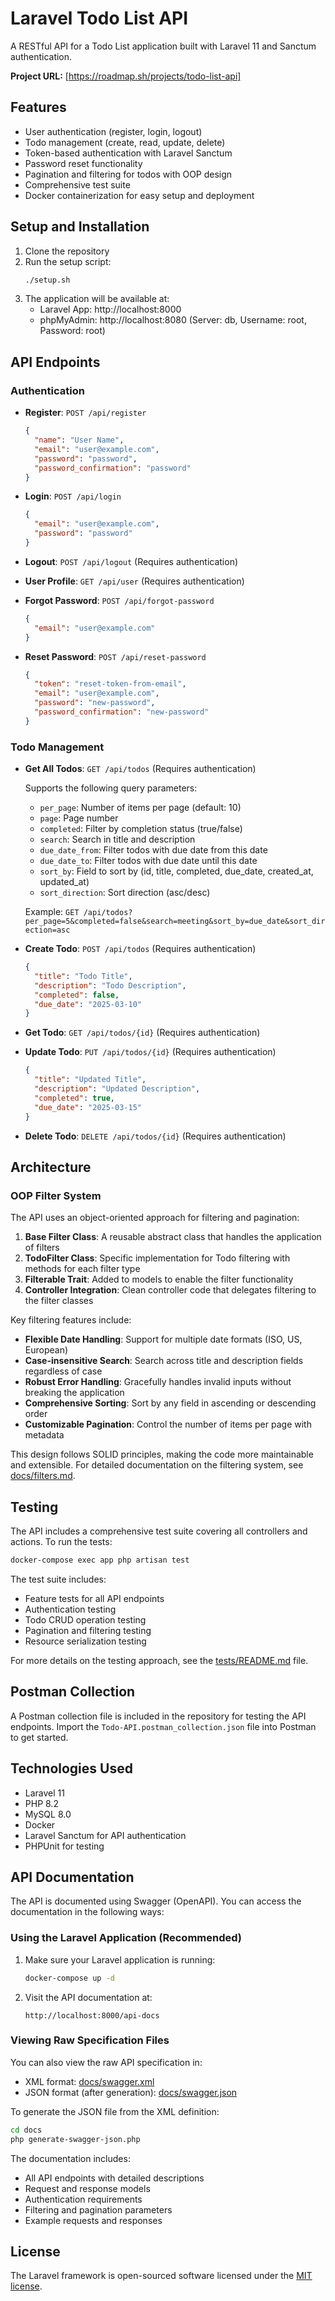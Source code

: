 # Laravel Todo List API

A RESTful API for a Todo List application built with Laravel 11 and Sanctum authentication.

**Project URL:** [https://roadmap.sh/projects/todo-list-api]
## Features

- User authentication (register, login, logout)
- Todo management (create, read, update, delete)
- Token-based authentication with Laravel Sanctum
- Password reset functionality
- Pagination and filtering for todos with OOP design
- Comprehensive test suite
- Docker containerization for easy setup and deployment

## Setup and Installation

1. Clone the repository
2. Run the setup script:
   ```bash
   ./setup.sh
   ```
3. The application will be available at:
   - Laravel App: http://localhost:8000
   - phpMyAdmin: http://localhost:8080 (Server: db, Username: root, Password: root)

## API Endpoints

### Authentication

- **Register**: `POST /api/register`
  ```json
  {
    "name": "User Name",
    "email": "user@example.com",
    "password": "password",
    "password_confirmation": "password"
  }
  ```

- **Login**: `POST /api/login`
  ```json
  {
    "email": "user@example.com",
    "password": "password"
  }
  ```

- **Logout**: `POST /api/logout` (Requires authentication)

- **User Profile**: `GET /api/user` (Requires authentication)

- **Forgot Password**: `POST /api/forgot-password`
  ```json
  {
    "email": "user@example.com"
  }
  ```

- **Reset Password**: `POST /api/reset-password`
  ```json
  {
    "token": "reset-token-from-email",
    "email": "user@example.com",
    "password": "new-password",
    "password_confirmation": "new-password"
  }
  ```

### Todo Management

- **Get All Todos**: `GET /api/todos` (Requires authentication)
  
  Supports the following query parameters:
  - `per_page`: Number of items per page (default: 10)
  - `page`: Page number
  - `completed`: Filter by completion status (true/false)
  - `search`: Search in title and description
  - `due_date_from`: Filter todos with due date from this date
  - `due_date_to`: Filter todos with due date until this date
  - `sort_by`: Field to sort by (id, title, completed, due_date, created_at, updated_at)
  - `sort_direction`: Sort direction (asc/desc)
  
  Example: `GET /api/todos?per_page=5&completed=false&search=meeting&sort_by=due_date&sort_direction=asc`

- **Create Todo**: `POST /api/todos` (Requires authentication)
  ```json
  {
    "title": "Todo Title",
    "description": "Todo Description",
    "completed": false,
    "due_date": "2025-03-10"
  }
  ```

- **Get Todo**: `GET /api/todos/{id}` (Requires authentication)

- **Update Todo**: `PUT /api/todos/{id}` (Requires authentication)
  ```json
  {
    "title": "Updated Title",
    "description": "Updated Description",
    "completed": true,
    "due_date": "2025-03-15"
  }
  ```

- **Delete Todo**: `DELETE /api/todos/{id}` (Requires authentication)

## Architecture

### OOP Filter System

The API uses an object-oriented approach for filtering and pagination:

1. **Base Filter Class**: A reusable abstract class that handles the application of filters
2. **TodoFilter Class**: Specific implementation for Todo filtering with methods for each filter type
3. **Filterable Trait**: Added to models to enable the filter functionality
4. **Controller Integration**: Clean controller code that delegates filtering to the filter classes

Key filtering features include:

- **Flexible Date Handling**: Support for multiple date formats (ISO, US, European)
- **Case-insensitive Search**: Search across title and description fields regardless of case
- **Robust Error Handling**: Gracefully handles invalid inputs without breaking the application
- **Comprehensive Sorting**: Sort by any field in ascending or descending order
- **Customizable Pagination**: Control the number of items per page with metadata

This design follows SOLID principles, making the code more maintainable and extensible. For detailed documentation on the filtering system, see [docs/filters.md](docs/filters.md).

## Testing

The API includes a comprehensive test suite covering all controllers and actions. To run the tests:

```bash
docker-compose exec app php artisan test
```

The test suite includes:
- Feature tests for all API endpoints
- Authentication testing
- Todo CRUD operation testing
- Pagination and filtering testing
- Resource serialization testing

For more details on the testing approach, see the [tests/README.md](tests/README.md) file.

## Postman Collection

A Postman collection file is included in the repository for testing the API endpoints. Import the `Todo-API.postman_collection.json` file into Postman to get started.

## Technologies Used

- Laravel 11
- PHP 8.2
- MySQL 8.0
- Docker
- Laravel Sanctum for API authentication
- PHPUnit for testing

## API Documentation

The API is documented using Swagger (OpenAPI). You can access the documentation in the following ways:

### Using the Laravel Application (Recommended)

1. Make sure your Laravel application is running:
   ```bash
   docker-compose up -d
   ```

2. Visit the API documentation at:
   ```
   http://localhost:8000/api-docs
   ```

### Viewing Raw Specification Files

You can also view the raw API specification in:
- XML format: [docs/swagger.xml](docs/swagger.xml)
- JSON format (after generation): [docs/swagger.json](docs/swagger.json)

To generate the JSON file from the XML definition:
```bash
cd docs
php generate-swagger-json.php
```

The documentation includes:
- All API endpoints with detailed descriptions
- Request and response models
- Authentication requirements
- Filtering and pagination parameters
- Example requests and responses

## License

The Laravel framework is open-sourced software licensed under the [MIT license](https://opensource.org/licenses/MIT).
